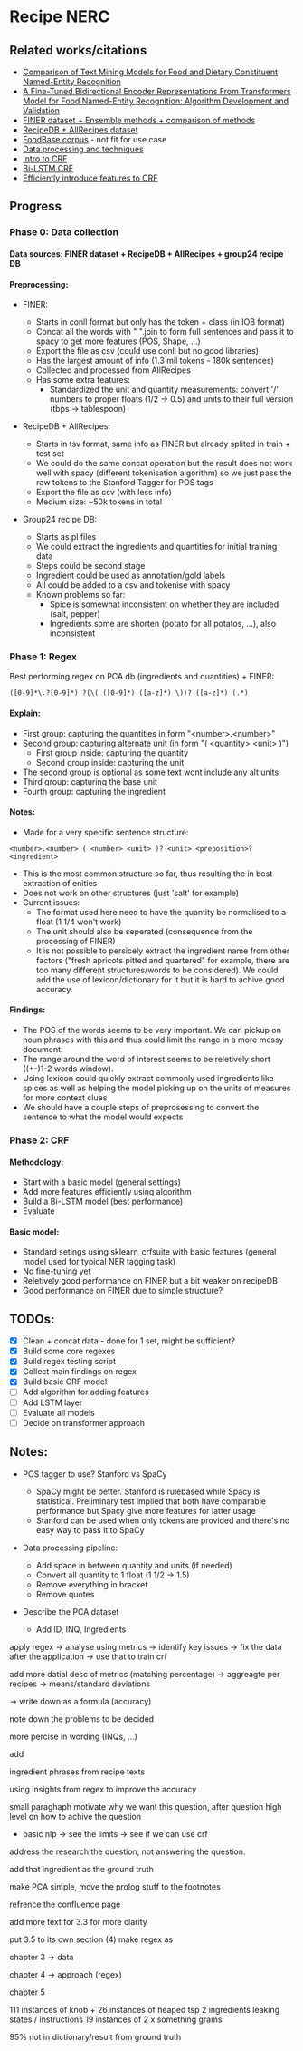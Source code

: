 # Recipe NERC

## Related works/citations
- [Comparison of Text Mining Models for Food and Dietary Constituent Named-Entity Recognition ](https://www.mdpi.com/2504-4990/4/1/12)
- [A Fine-Tuned Bidirectional Encoder Representations From Transformers Model for Food Named-Entity Recognition: Algorithm Development and Validation](https://www.jmir.org/2021/8/e28229/)
- [FINER dataset + Ensemble methods + comparison of methods](https://repository.pknu.ac.kr:8443/handle/2021.oak/32912)
- [RecipeDB + AllRecipes dataset](https://www.researchgate.net/publication/347066216_RecipeDB_a_resource_for_exploring_recipes)
- [FoodBase corpus](https://academic.oup.com/database/article/doi/10.1093/database/baz121/5611291) - not fit for use case
- [Data processing and techniques](https://arxiv.org/pdf/2004.12184.pdf)
- [Intro to CRF](https://arxiv.org/abs/1011.4088)
- [Bi-LSTM CRF](https://arxiv.org/abs/1508.01991)
- [Efficiently introduce features to CRF](https://arxiv.org/abs/1212.2504)


## Progress

### Phase 0: Data collection 

#### Data sources: FINER dataset + RecipeDB + AllRecipes + group24 recipe DB

#### Preprocessing:

- FINER:
    - Starts in conll format but only has the token + class (in IOB format)
    - Concat all the words with " ".join to form full sentences and pass it to spacy to get more features (POS, Shape, ...)
    - Export the file as csv (could use conll but no good libraries)
    - Has the largest amount of info (1.3 mil tokens - 180k sentences)
    - Collected and processed from AllRecipes
    - Has some extra features: 
        - Standardized the unit and quantity measurements: convert '/' numbers to proper floats (1/2 -> 0.5) and units to their full version (tbps -> tablespoon)

- RecipeDB + AllRecipes:
    - Starts in tsv format, same info as FINER but already splited in train + test set
    - We could do the same concat operation but the result does not work well with spacy (different tokenisation algorithm) so we just pass the raw tokens to the Stanford Tagger for POS tags
    - Export the file as csv (with less info)
    - Medium size: ~50k tokens in total

- Group24 recipe DB:
    - Starts as pl files
    - We could extract the ingredients and quantities for initial training data
    - Steps could be second stage
    - Ingredient could be used as annotation/gold labels
    - All could be added to a csv and tokenise with spacy
    - Known problems so far:
        - Spice is somewhat inconsistent on whether they are included (salt, pepper)
        - Ingredients some are shorten (potato for all potatos, ...), also inconsistent

### Phase 1: Regex

Best performing regex on PCA db (ingredients and quantities) + FINER: 

```text
([0-9]*\.?[0-9]*) ?(\( ([0-9]*) ([a-z]*) \))? ([a-z]*) (.*)
```

#### Explain:

- First group: capturing the quantities in form "&lt;number&gt;.&lt;number&gt;"
- Second group: capturing alternate unit (in form "( &lt;quantity&gt; &lt;unit&gt; )")
    - First group inside: capturing the quantity
    - Second group inside: capturing the unit
- The second group is optional as some text wont include any alt units
- Third group: capturing the base unit
- Fourth group: capturing the ingredient

#### Notes:
- Made for a very specific sentence structure:

```text
<number>.<number> ( <number> <unit> )? <unit> <preposition>? <ingredient>
```
- This is the most common structure so far, thus resulting the in best extraction of enities
- Does not work on other structures (just 'salt' for example)
- Current issues:
    - The format used here need to have the quantity be normalised to a float (1 1/4 won't work)
    - The unit should also be seperated (consequence from the processing of FINER)
    - It is not possible to persicely extract the ingredient name from other factors ("fresh apricots pitted and quartered" for example, there are too many different structures/words to be considered). We could add the use of lexicon/dictionary for it but it is hard to achive good accuracy.

#### Findings:
- The POS of the words seems to be very important. We can pickup on noun phrases with this and thus could limit the range in a more messy document.
- The range around the word of interest seems to be reletively short ((+-)1-2 words window).
- Using lexicon could quickly extract commonly used ingredients like spices as well as helping the model picking up on the units of measures for more context clues
- We should have a couple steps of preprosessing to convert the sentence to what the model would expects

### Phase 2: CRF

#### Methodology:
- Start with a basic model (general settings)
- Add more features efficiently using algorithm
- Build a Bi-LSTM model (best performance)
- Evaluate

#### Basic model:
- Standard setings using sklearn_crfsuite with basic features (general model used for typical NER tagging task)
- No fine-tuning yet
- Reletively good performance on FINER but a bit weaker on recipeDB
- Good performance on FINER due to simple structure?



## TODOs:
- [x] Clean + concat data - done for 1 set, might be sufficient?
- [x] Build some core regexes
- [x] Build regex testing script
- [x] Collect main findings on regex
- [x] Build basic CRF model
- [ ] Add algorithm for adding features
- [ ] Add LSTM layer
- [ ] Evaluate all models
- [ ] Decide on transformer approach

## Notes:
- POS tagger to use? Stanford vs SpaCy
    - SpaCy might be better. Stanford is rulebased while Spacy is statistical. Preliminary test implied that both have comparable performance but Spacy give more features for latter usage
    - Stanford can be used when only tokens are provided and there's no easy way to pass it to SpaCy
- Data processing pipeline:
    - Add space in between quantity and units (if needed)
    - Convert all quantity to 1 float (1 1/2 -> 1.5)
    - Remove everything in bracket
    - Remove quotes 



- Describe the PCA dataset
    - Add ID, INQ, Ingredients

apply regex
-> analyse using metrics
-> identify key issues
-> fix the data after the application
-> use that to train crf

add more datial desc of metrics (matching percentage)
-> aggreagte per recipes -> means/standard deviations

-> write down as a formula (accuracy)

note down the problems to be decided 

more percise in wording (INQs, ...)

add 





ingredient phrases from recipe texts

using insights from regex to improve the accuracy 

small paraghaph motivate why we want this question, after question high level on how to achive the question

- basic nlp -> see the limits -> see if we can use crf

address the research the question, not answering the question.

add that ingredient as the ground truth

make PCA simple, move the prolog stuff to the footnotes

refrence the confluence page

add more text for 3.3 for more clarity 

put 3.5 to its own section (4) make regex as 

chapter 3 -> data

chapter 4 -> approach (regex)

chapter 5 


111 instances of knob + 26 instances of heaped tsp
2 ingredients
leaking states / instructions
19 instances of 2 x something grams

95% not in dictionary/result from ground truth
